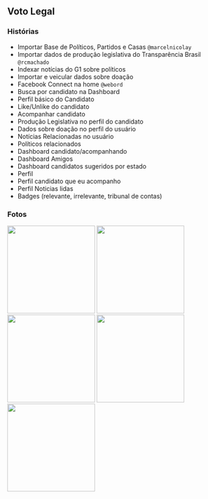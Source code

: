 ## Voto Legal

### Histórias
* Importar Base de Políticos, Partidos e Casas `@marcelnicolay`
* Importar dados de produção legislativa do Transparência Brasil `@rcmachado`
* Indexar notícias do G1 sobre políticos
* Importar e veicular dados sobre doação
* Facebook Connect na home `@webord`
* Busca por candidato na Dashboard
* Perfil básico do Candidato
* Like/Unlike do candidato
* Acompanhar candidato
* Produção Legislativa no perfil do candidato
* Dados sobre doação no perfil do usuário
* Notícias Relacionadas no usuário
* Políticos relacionados
* Dashboard candidato/acompanhando
* Dashboard Amigos
* Dashboard candidatos sugeridos por estado
* Perfil
* Perfil candidato que eu acompanho
* Perfil Noticias lidas
* Badges (relevante, irrelevante, tribunal de contas)

### Fotos

<img src='https://github.com/rcmachado/votolegal/raw/master/imgs/inicial-planning.jpg' width='200' />
<img src='https://github.com/rcmachado/votolegal/raw/master/imgs/template-home.jpg' width='200' />
<img src='https://github.com/rcmachado/votolegal/raw/master/imgs/template-candidato.jpg' width='200' />
<img src='https://github.com/rcmachado/votolegal/raw/master/imgs/template-perfil.jpg' width='200' />
<img src='https://github.com/rcmachado/votolegal/raw/master/imgs/template-dashboard.jpg' width='200' />
